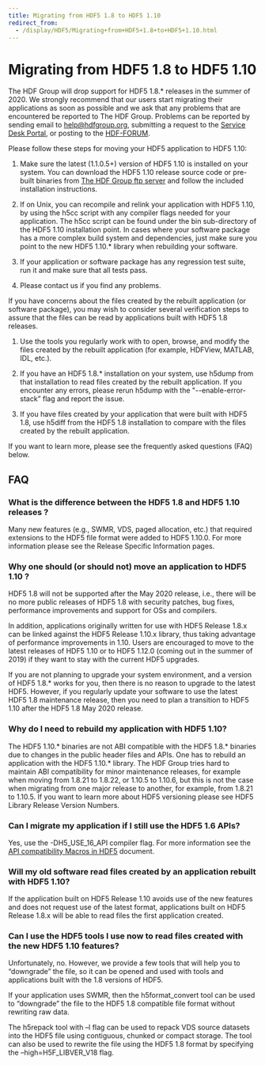 ```yaml
---
title: Migrating from HDF5 1.8 to HDF5 1.10
redirect_from: 
  - /display/HDF5/Migrating+from+HDF5+1.8+to+HDF5+1.10.html
---
```


# Migrating from HDF5 1.8 to HDF5 1.10

The HDF Group will drop support for HDF5 1.8.* releases in the summer of 2020. We strongly recommend that our users start migrating their applications as soon as possible and we ask that any problems that are encountered be reported to The HDF Group. Problems can be reported by sending email to help@hdfgroup.org, submitting a request to the [Service Desk Portal](https://jira.hdfgroup.org/servicedesk/customer/portal/2), or posting to the [HDF-FORUM](https://forum.hdfgroup.org/).

Please follow these steps for moving your HDF5 application to HDF5 1.10:

1. Make sure the latest (1.1.0.5+)  version of HDF5 1.10 is installed on your system. You can download the HDF5 1.10 release source code or pre-built binaries from [The HDF Group ftp server](https://support.hdfgroup.org/ftp/HDF5/prev-releases/hdf5-1.10/) and follow the included installation instructions.

2. If on Unix, you can recompile and relink your application with HDF5 1.10, by using the h5cc script with any compiler flags needed for your application. The h5cc script can be found under the bin sub-directory of the HDF5 1.10 installation point.  In cases where your software package has a more complex build system and dependencies, just make sure you point to the new HDF5 1.10.* library when rebuilding your software.

3. If your application or software package has any regression test suite, run it and make sure that all tests pass.

4. Please contact us if you find any problems.

If you have concerns about the files created by the rebuilt application (or software package), you may wish to consider several verification steps to assure that the files can be read by applications built with HDF5 1.8 releases.

1. Use the tools you regularly work with to open, browse, and modify the files created by the rebuilt application (for example, HDFView, MATLAB, IDL, etc.).

2. If you have an HDF5 1.8.* installation on your system, use h5dump from that installation to read files created by the rebuilt application. If you encounter any errors, please rerun h5dump with the  "--enable-error-stack” flag and report the issue.

3. If you have files created by your application that were built with HDF5 1.8, use h5diff from the HDF5 1.8 installation to compare with the files created by the rebuilt application.

If you want to learn more, please see the frequently asked questions (FAQ) below.

## FAQ
### What is the difference between the HDF5 1.8 and HDF5 1.10 releases ?
 
Many new features (e.g., SWMR, VDS, paged allocation, etc.) that required extensions to the HDF5 file format were added to HDF5 1.10.0.
For more information please see the Release Specific Information pages.

### Why one should (or should not) move an application to HDF5 1.10 ?
HDF5 1.8 will not be supported after the May 2020 release, i.e., there will be no more public releases of HDF5 1.8 with security patches, bug fixes, performance improvements and support for OSs and compilers.

In addition, applications originally written for use with HDF5 Release 1.8.x can be linked against the HDF5 Release 1.10.x library, thus taking advantage of performance improvements in 1.10. Users are encouraged to move to the latest releases of HDF5 1.10 or to HDF5 1.12.0 (coming out in the summer of 2019) if they want to stay with the current HDF5 upgrades.

If you are not planning to upgrade your system environment, and a version of HDF5 1.8.* works for you, then there is no reason to upgrade to the latest HDF5. However, if you regularly update your software to use the latest HDF5 1.8 maintenance release, then you need to plan a transition to HDF5 1.10 after the HDF5 1.8 May 2020 release.
 

### Why do I need to rebuild my application with HDF5 1.10?

The HDF5 1.10.* binaries are not ABI compatible with the HDF5 1.8.* binaries due to changes in the public header files and APIs. One has to rebuild an application with the HDF5 1.10.* library. The HDF Group tries hard to maintain ABI compatibility for minor maintenance releases, for example when moving from 1.8.21 to 1.8.22, or 1.10.5 to 1.10.6, but this is not the case when migrating from one major release to another, for example, from 1.8.21 to 1.10.5. If you want to learn more about HDF5 versioning please see HDF5 Library Release Version Numbers.

### Can I migrate my application if I still use the HDF5 1.6 APIs?

Yes, use the -DH5_USE_16_API compiler flag. For more information see the [API compatibility Macros in HDF5](api_comp_macros.md) document.

### Will my old software read files created by an application rebuilt with HDF5 1.10?

If the application built on HDF5 Release 1.10 avoids use of the new features and does not request use of the latest format, applications built on HDF5 Release 1.8.x will be able to read files the first application created.

### Can I use the HDF5 tools I use now to read files created with the new HDF5 1.10 features?

Unfortunately, no. However, we provide a few tools that will help you to “downgrade” the file, so it can be opened and used with tools and applications built with the 1.8 versions of HDF5.

If your application uses SWMR, then the h5format_convert tool can be used to “downgrade” the file to the HDF5 1.8 compatible file format without rewriting raw data.

The h5repack tool with –l flag can be used to repack VDS source datasets into the HDF5 file using contiguous, chunked or compact storage.  The tool can also be used to rewrite the file using the HDF5 1.8 format by specifying the –high=H5F_LIBVER_V18 flag.
